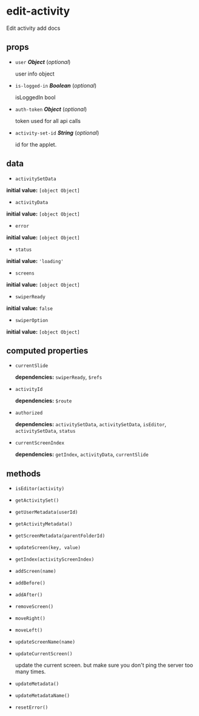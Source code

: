 # edit-activity 

Edit activity add docs 

## props 

- `user` ***Object*** (*optional*) 

  user info object 

- `is-logged-in` ***Boolean*** (*optional*) 

  isLoggedIn bool 

- `auth-token` ***Object*** (*optional*) 

  token used for all api calls 

- `activity-set-id` ***String*** (*optional*) 

  id for the applet. 

## data 

- `activitySetData` 

**initial value:** `[object Object]` 

- `activityData` 

**initial value:** `[object Object]` 

- `error` 

**initial value:** `[object Object]` 

- `status` 

**initial value:** `'loading'` 

- `screens` 

**initial value:** `[object Object]` 

- `swiperReady` 

**initial value:** `false` 

- `swiperOption` 

**initial value:** `[object Object]` 

## computed properties 

- `currentSlide` 

   **dependencies:** `swiperReady`, `$refs` 

- `activityId` 

   **dependencies:** `$route` 

- `authorized` 

   **dependencies:** `activitySetData`, `activitySetData`, `isEditor`, `activitySetData`, `status` 

- `currentScreenIndex` 

   **dependencies:** `getIndex`, `activityData`, `currentSlide` 


## methods 

- `isEditor(activity)` 

- `getActivitySet()` 

- `getUserMetadata(userId)` 

- `getActivityMetadata()` 

- `getScreenMetadata(parentFolderId)` 

- `updateScreen(key, value)` 

- `getIndex(activityScreenIndex)` 

- `addScreen(name)` 

- `addBefore()` 

- `addAfter()` 

- `removeScreen()` 

- `moveRight()` 

- `moveLeft()` 

- `updateScreenName(name)` 

- `updateCurrentScreen()` 

  update the current screen. but make sure you don't ping the server
  too many times. 

- `updateMetadata()` 

- `updateMetadataName()` 

- `resetError()` 

